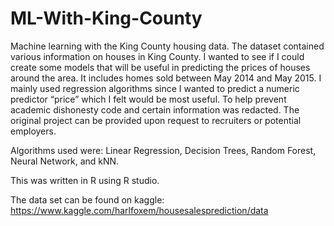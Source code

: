 # ML-With-King-County
Machine learning with the King County housing data. The dataset contained various information on houses in King County. I wanted to see if I could create some models that will be useful in predicting the prices of houses around the area. It includes homes sold between May 2014 and May 2015. I mainly used regression algorithms since I wanted to predict a numeric predictor “price” which I felt would be most useful. To help prevent academic dishonesty code and certain information was redacted. The original project can be provided upon request to recruiters or potential employers. 

Algorithms used were: Linear Regression, Decision Trees, Random Forest, Neural Network, and kNN. 

This was written in R using R studio. 

The data set can be found on kaggle: 
https://www.kaggle.com/harlfoxem/housesalesprediction/data
